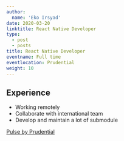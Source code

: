 ```yaml
---
author:
  name: 'Eko Irsyad'
date: 2020-03-20
linktitle: React Native Developer
type:
  - post
  - posts
title: React Native Developer
eventname: Full time
eventlocation: Prudential
weight: 10
---
```


## Experience

- Working remotely
- Collaborate with international team
- Develop and maintain a lot of submodule

[Pulse by Prudential](https://play.google.com/store/apps/details?id=com.prudential.pulse.onepulse)
